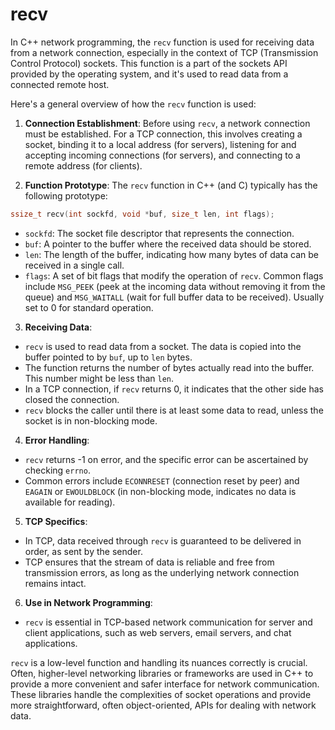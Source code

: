 # recv
In C++ network programming, the `recv` function is used for receiving data from a network connection, especially in the context of TCP (Transmission Control Protocol) sockets. This function is a part of the sockets API provided by the operating system, and it's used to read data from a connected remote host.

Here's a general overview of how the `recv` function is used:

1. **Connection Establishment**: Before using `recv`, a network connection must be established. For a TCP connection, this involves creating a socket, binding it to a local address (for servers), listening for and accepting incoming connections (for servers), and connecting to a remote address (for clients).

2. **Function Prototype**: The `recv` function in C++ (and C) typically has the following prototype:
```cpp
ssize_t recv(int sockfd, void *buf, size_t len, int flags);
```

- `sockfd`: The socket file descriptor that represents the connection.
- `buf`: A pointer to the buffer where the received data should be stored.
- `len`: The length of the buffer, indicating how many bytes of data can be received in a single call.
- `flags`: A set of bit flags that modify the operation of `recv`. Common flags include `MSG_PEEK` (peek at the incoming data without removing it from the queue) and `MSG_WAITALL` (wait for full buffer data to be received). Usually set to 0 for standard operation.

3. **Receiving Data**:
- `recv` is used to read data from a socket. The data is copied into the buffer pointed to by `buf`, up to `len` bytes.
- The function returns the number of bytes actually read into the buffer. This number might be less than `len`.
- In a TCP connection, if `recv` returns 0, it indicates that the other side has closed the connection.
- `recv` blocks the caller until there is at least some data to read, unless the socket is in non-blocking mode.

4. **Error Handling**:
- `recv` returns -1 on error, and the specific error can be ascertained by checking `errno`.
- Common errors include `ECONNRESET` (connection reset by peer) and `EAGAIN` or `EWOULDBLOCK` (in non-blocking mode, indicates no data is available for reading).

5. **TCP Specifics**:
- In TCP, data received through `recv` is guaranteed to be delivered in order, as sent by the sender.
- TCP ensures that the stream of data is reliable and free from transmission errors, as long as the underlying network connection remains intact.

6. **Use in Network Programming**:
- `recv` is essential in TCP-based network communication for server and client applications, such as web servers, email servers, and chat applications.

`recv` is a low-level function and handling its nuances correctly is crucial. Often, higher-level networking libraries or frameworks are used in C++ to provide a more convenient and safer interface for network communication. These libraries handle the complexities of socket operations and provide more straightforward, often object-oriented, APIs for dealing with network data.